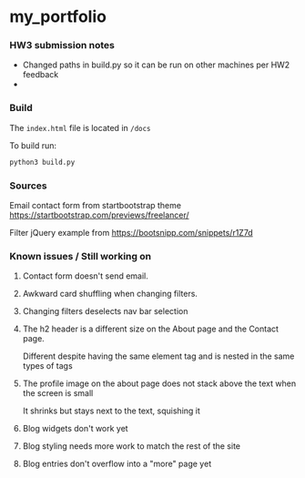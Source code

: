 # my_portfolio

### HW3 submission notes
* Changed paths in build.py so it can be run on other machines per HW2 feedback
* 

### Build

The `index.html` file is located in `/docs`

To build run:
```bash
python3 build.py
```

### Sources
Email contact form from startbootstrap theme
    https://startbootstrap.com/previews/freelancer/

Filter jQuery example from
    https://bootsnipp.com/snippets/r1Z7d

### Known issues / Still working on
1. Contact form doesn't send email.
1. Awkward card shuffling when changing filters.
1. Changing filters deselects nav bar selection
1. The h2 header is a different size on the About page and the Contact page.

   Different despite having the same element tag and is nested in the same types of tags
1. The profile image on the about page does not stack above the text when the screen is small 

   It shrinks but stays next to the text, squishing it

1. Blog widgets don't work yet
1. Blog styling needs more work to match the rest of the site
1. Blog entries don't overflow into a "more" page yet
